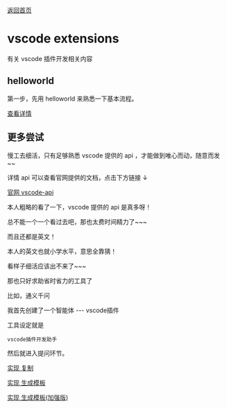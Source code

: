 [返回首页](/README.md)

# vscode extensions

有关 vscode 插件开发相关内容

## helloworld

第一步，先用 helloworld 来熟悉一下基本流程。

[查看详情](./helloworld.md)

## 更多尝试

慢工去细活，只有足够熟悉 vscode 提供的 api ，才能做到唯心而动，随意而发~~

详情 api 可以查看官网提供的文档，点击下方链接 ↓

[官网 vscode-api](https://code.visualstudio.com/api/references/vscode-api)

本人粗略的看了一下，vscode 提供的 api 是真多呀！

总不能一个一个看过去吧，那也太费时间精力了~~~

而且还都是英文！

本人的英文也就小学水平，意思全靠猜！

看样子细活应该出不来了~~~

那也只好求助省时省力的工具了

比如，通义千问

我首先创建了一个智能体 --- vscode插件

工具设定就是

```
vscode插件开发助手
```

然后就进入提问环节。

[实现 复制](./copy.md)

[实现 生成模板](./generate-template.md)

[实现 生成模板(加强版)](./generate-template-plus.md)